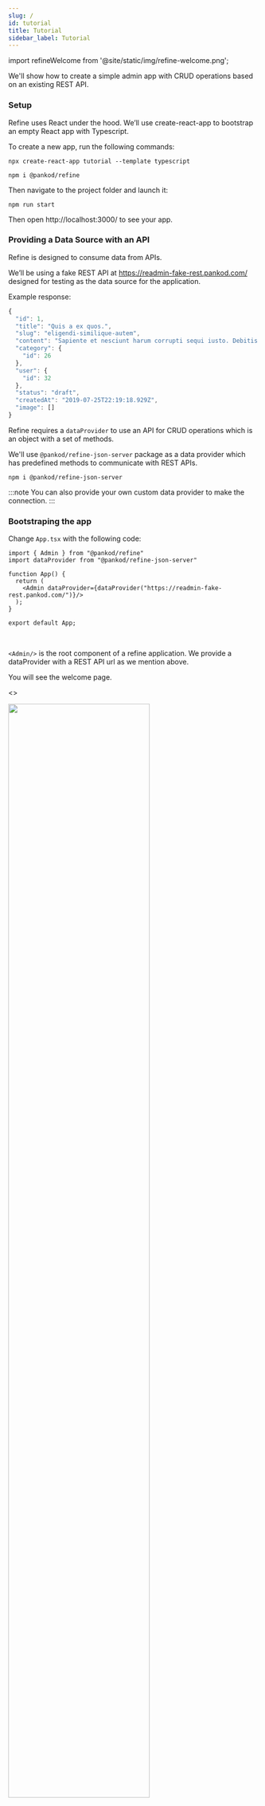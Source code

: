 ```yaml
---
slug: /
id: tutorial
title: Tutorial
sidebar_label: Tutorial
---
```

import refineWelcome from '@site/static/img/refine-welcome.png';


We'll show how to create a simple admin app with CRUD operations based on an existing REST API.
### Setup

Refine uses React under the hood. We’ll use create-react-app to bootstrap an empty React app with Typescript.

To create a new app, run the following commands:

````
npx create-react-app tutorial --template typescript
````

````
npm i @pankod/refine
````

Then navigate to the project folder and launch it:

````
npm run start
````

Then open http://localhost:3000/ to see your app.


### Providing a Data Source with an API

Refine is designed to consume data from APIs.


We’ll be using a fake REST API at https://readmin-fake-rest.pankod.com/ designed for testing as the data source for the application. 

Example response:

```ts title="https://readmin-fake-rest.pankod.com/posts/1"
{
  "id": 1,
  "title": "Quis a ex quos.",
  "slug": "eligendi-similique-autem",
  "content": "Sapiente et nesciunt harum corrupti sequi iusto. Debitis explicabo beatae maiores assumenda. Quia velit quam inventore omnis in doloribus et modi aut. Aut deserunt est molestias sunt fugit rerum natus. Consequuntur quam porro doloribus vel nulla non. Suscipit ut deleniti. Consequatur repellat accusamus. Expedita eos hic amet fugit. Magni odio consequatur aut pariatur error eaque culpa. Officiis minus id et.",
  "category": {
    "id": 26
  },
  "user": {
    "id": 32
  },
  "status": "draft",
  "createdAt": "2019-07-25T22:19:18.929Z",
  "image": []
}
```

Refine requires a `dataProvider` to use an API for CRUD operations which is an object with a set of methods.

We'll use `@pankod/refine-json-server` package as a data provider which has predefined methods to communicate with REST APIs.

````
npm i @pankod/refine-json-server
````
:::note
You can also provide your own custom data provider to make the connection.
:::

### Bootstraping the app
Change `App.tsx` with the following code:

```tsx title="src/App.tsx" 
import { Admin } from "@pankod/refine"
import dataProvider from "@pankod/refine-json-server"

function App() {
  return (
    <Admin dataProvider={dataProvider("https://readmin-fake-rest.pankod.com/")}/>
  );
}

export default App;
```
<br/>

`<Admin/>` is the root component of a refine application. We provide a dataProvider with a REST API url as we mention above.

You will see the welcome page.

<>
<div style={{textAlign: "center"}}>
    <img  width="75%" src={refineWelcome} />
</div>
<br/>
</>




## Connect API with Resources 

Kısaca resource componentinden bahsedelim. 
resource maps a name to an endpoint in the API by readmin.



```
import React from "react";
import JsonServer from "readmin-json-server";
import {
    Admin,
    Resources
} from "readmin";

function App() {
 
    return (
        <Admin
            dataProvider={dataProvider("/ayna-crud-api/admin", axiosInstance)}
            {...adminProps}
        >
            <Resource name="prizes" list={PrizeList}/>
        </Admin>
    );
}
```

 edilen resource propların ne yapacağı?

The line <Resource name="users" /> informs react-admin to fetch the “users” records from the https://jsonplaceholder.typicode.com/users URL. <Resource/> also defines the React components to use for each CRUD operation (list, create, edit, and show)...


The list={PostList} prop means that readmin  use the <PostList/> custom component to display the list of posts, which users create independently from readmin  

Postlist uses List component wrapper from readmin-core  which uses ant-design components to render data with table.

Postlist readmin hooklarını kullanarak api den data çekebilir, crud işlemlerini yapması içn gerekli olan readmin  tarafından sağlanana hookları barındırır. Çektiği dataı readmin crud list componenti ile ant design componentleri kullanılarak ekrana listeler.

Bu örnekte PostList componenti içinde useTable hookunu kullanarak api den list verisini çektik. useTable çalışma mantığı...
Basicly, useTable looks to the url resource to get specific data from api..

Gelen datayı liste halinde yazdırmak istediğimiz için ant-d table componentine aktardık..

```
import React from "react";
import {
    Admin,
    Resources,
    useTable,
    Table,
    List,
} from "readmin";

export const PostList = ({ ...props }) => {
    const { tableProps } = useTable({});

    return (
        <List {...props} actionButtons={actions}>
            <Table
                {...tableProps}
                rowKey="id"
            >
                <Table.Column
                    dataIndex="id"
                    title="ID"
                    key="id"
                    render={(value) => <TextField value={value} />}
                />
                <Table.Column
                    dataIndex="name"
                    title="Name"
                    key="name"
                    render={(value) => <TextField value={value} />}
                />
            </Table>
        </List>
    );
}
```

table column kullanımı ile ilgili ufak ve carpıcı bir acıklama..
(render fonksiyonu)

hookların detaylı kullanımı daha sonra..


//display a list of users:

//image screenshot List


If you look at the network tab in the browser developer tools, you’ll notice that the application fetched the https://jsonplaceholder.typicode.com/users URL, then used the results to build the Datagrid. That’s basically how react-admin works.


##Handling relationsips

- ReferenceField

##search and filter to the list

- Reference component
- filterdropdown örnekler

##Create, Edit

- edit create vs.. buttons
- useForm